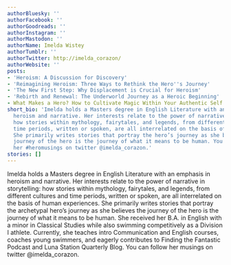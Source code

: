 ```yaml
---
authorBluesky: ''
authorFacebook: ''
authorGoodreads: ''
authorInstagram: ''
authorMastodon: ''
authorName: Imelda Wistey
authorTumblr: ''
authorTwitter: http://imelda_corazon/
authorWebsite: ''
posts:
- 'Heroism: A Discussion for Discovery'
- 'Reimagining Heroism: Three Ways to Rethink the Hero''s Journey'
- 'The New First Step: Why Displacement is Crucial for Heroism'
- 'Rebirth and Renewal: The Underworld Journey as a Heroic Beginning'
- What Makes a Hero? How to Cultivate Magic Within Your Authentic Self
short_bio: 'Imelda holds a Masters degree in English Literature with an emphasis in
  heroism and narrative. Her interests relate to the power of narrative in storytelling:
  how stories within mythology, fairytales, and legends, from different cultures and
  time periods, written or spoken, are all interrelated on the basis of human experiences.
  She primarily writes stories that portray the hero’s journey as she believes the
  journey of the hero is the journey of what it means to be human. You can follow
  her #heromusings on twitter @imelda_corazon.'
stories: []
---
```


Imelda holds a Masters degree in English Literature with an emphasis in heroism and narrative. Her interests relate to the power of narrative in storytelling: how stories within mythology, fairytales, and legends, from different cultures and time periods, written or spoken, are all interrelated on the basis of human experiences. She primarily writes stories that portray the archetypal hero’s journey as she believes the journey of the hero is the journey of what it means to be human. She received her B.A. in English with a minor in Classical Studies while also swimming competitively as a Division I athlete. Currently, she teaches intro Communication and English courses, coaches young swimmers, and eagerly contributes to Finding the Fantastic Podcast and Luna Station Quarterly Blog. You can follow her musings on twitter @imelda_corazon.